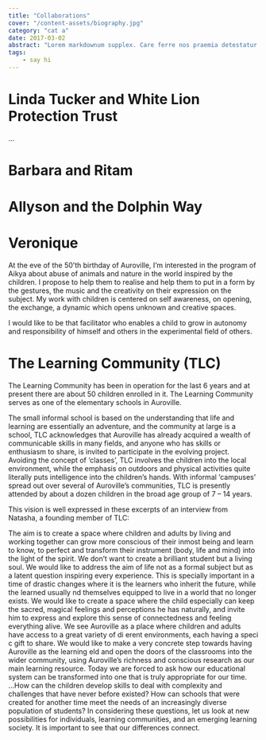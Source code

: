 ```yaml
---
title: "Collaborations"
cover: "/content-assets/biography.jpg"
category: "cat a"
date: 2017-03-02
abstract: "Lorem markdownum supplex. Care ferre nos praemia detestatur oderit vitatumque, tardius pello ostentare; dixit."
tags:
    - say hi
---
```

# Linda Tucker and White Lion Protection Trust

...

# Barbara and Ritam

# Allyson and the Dolphin Way

# Veronique

At the eve of the 50’th birthday of Auroville, I’m interested in the program of Aikya about abuse of animals and nature in the world inspired by the children. I propose to help them to realise and help them to put in a form by the gestures, the music and the creativity on their expression on the subject. My work with children is centered on self awareness, on opening, the exchange, a dynamic which opens unknown and creative spaces.

I would like to be that facilitator who enables a child to grow in autonomy and responsibility of himself and others in the experimental field of others.

# The Learning Community (TLC)

The Learning Community has been in operation for the last 6 years and at present there are about 50 children enrolled in it. The Learning Community serves as one of the elementary schools in Auroville.

The small informal school is based on the understanding that life and learning are essentially an adventure, and the community at large is a school, TLC acknowledges that Auroville has already acquired a wealth of communicable skills in many fields, and anyone who has skills or enthusiasm to share, is invited to participate in the evolving project. Avoiding the concept of ‘classes’, TLC involves the children into the local environment, while the emphasis on outdoors and physical activities quite literally puts intelligence into the children’s hands. With informal ‘campuses’ spread out over several of Auroville’s communities, TLC is presently attended by about a dozen children in the broad age group of 7 – 14 years.

This vision is well expressed in these excerpts of an interview from Natasha, a founding member of TLC: 

The aim is to create a space where children and adults by living and working together can grow more conscious of their inmost being and learn to know, to perfect and transform their instrument (body, life and mind) into the light of the spirit. We don’t want to create a brilliant student but a living soul. We would like to address the aim of life not as a formal subject but as a latent question inspiring every experience. This is specially important in a time of drastic changes where it is the learners who inherit the future, while the learned usually nd themselves equipped to live in a world that no longer exists. We would like to create a space where the child especially can keep the sacred, magical feelings and perceptions he has naturally, and invite him to express and explore this sense of connectedness and feeling everything alive. We see Auroville as a place where children and adults have access to a great variety of di erent environments, each having a speci c gift to share. We would like to make a very concrete step towards having Auroville as the learning eld and open the doors of the classrooms into the wider community, using Auroville’s richness and conscious research as our main learning resource. Today we are forced to ask how our educational system can be transformed into one that is truly appropriate for our time. ...How can the children develop skills to deal with complexity and challenges that have never before existed? How can schools that were created for another time meet the needs of an increasingly diverse population of students? In considering these questions, let us look at new possibilities for individuals, learning communities, and an emerging learning society. It is important to see that our differences connect. 